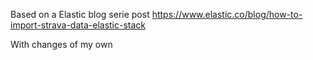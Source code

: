 Based on a Elastic blog serie post https://www.elastic.co/blog/how-to-import-strava-data-elastic-stack

With changes of my own
